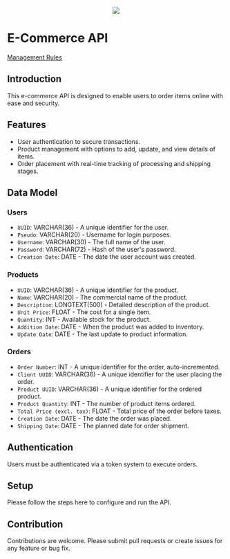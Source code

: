 <p align="center"> 
<img src="tacoTok.jpg" />
</p>

          
# E-Commerce API

[Management Rules](management_rules.md) 

## Introduction
This e-commerce API is designed to enable users to order items online with ease and security.

## Features
- User authentication to secure transactions.
- Product management with options to add, update, and view details of items.
- Order placement with real-time tracking of processing and shipping stages.

## Data Model
### Users
- `UUID`: VARCHAR(36) - A unique identifier for the user.
- `Pseudo`: VARCHAR(20) - Username for login purposes.
- `Username`: VARCHAR(30) - The full name of the user.
- `Password`: VARCHAR(72) - Hash of the user's password.
- `Creation Date`: DATE - The date the user account was created.

### Products
- `UUID`: VARCHAR(36) - A unique identifier for the product.
- `Name`: VARCHAR(20) - The commercial name of the product.
- `Description`: LONGTEXT(500) - Detailed description of the product.
- `Unit Price`: FLOAT - The cost for a single item.
- `Quantity`: INT - Available stock for the product.
- `Addition Date`: DATE - When the product was added to inventory.
- `Update Date`: DATE - The last update to product information.

### Orders
- `Order Number`: INT - A unique identifier for the order, auto-incremented.
- `Client UUID`: VARCHAR(36) - A unique identifier for the user placing the order.
- `Product UUID`: VARCHAR(36) - A unique identifier for the ordered product.
- `Product Quantity`: INT - The number of product items ordered.
- `Total Price (excl. tax)`: FLOAT - Total price of the order before taxes.
- `Creation Date`: DATE - The date the order was placed.
- `Shipping Date`: DATE - The planned date for order shipment.

## Authentication
Users must be authenticated via a token system to execute orders.

## Setup
Please follow the steps here to configure and run the API.

## Contribution
Contributions are welcome. Please submit pull requests or create issues for any feature or bug fix.
